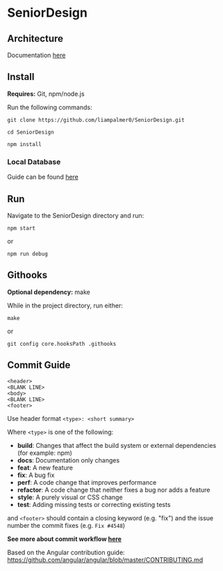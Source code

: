 # SeniorDesign

## Architecture

Documentation [here](./docs/architecture.md)

## Install

**Requires:** Git, npm/node.js

Run the following commands:

    git clone https://github.com/liampalmer0/SeniorDesign.git
 
    cd SeniorDesign
 
    npm install

### Local Database
Guide can be found [here](./docs/db-setup.md)

## Run

Navigate to the SeniorDesign directory and run:

    npm start

or

    npm run debug

## Githooks

**Optional dependency:** make

While in the project directory, run either:

    make 

or

    git config core.hooksPath .githooks

## Commit Guide

    <header>
    <BLANK LINE>
    <body>
    <BLANK LINE>
    <footer>

Use header format `<type>: <short summary>` 

Where `<type>` is one of the following:

* **build**: Changes that affect the build system or external dependencies (for example: npm)
* **docs**: Documentation only changes
* **feat**: A new feature
* **fix**: A bug fix
* **perf**: A code change that improves performance
* **refactor**: A code change that neither fixes a bug nor adds a feature
* **style**: A purely visual or CSS change
* **test**: Adding missing tests or correcting existing tests

and `<footer>` should contain a closing keyword (e.g. "fix") and the issue number the commit fixes (e.g. `Fix #4548`)

**See more about commit workflow [here](./docs/workflow.md)**

Based on the Angular contribution guide: https://github.com/angular/angular/blob/master/CONTRIBUTING.md



